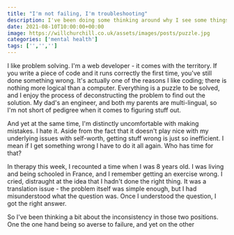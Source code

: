 ```yaml
---
title: "I'm not failing, I'm troubleshooting"
description: I've been doing some thinking around why I see some things as problems, and others as puzzles.
date: 2021-08-10T10:00:00+00:00
image: https://willchurchill.co.uk/assets/images/posts/puzzle.jpg
categories: ['mental health']
tags: ['','','']
---
```


I like problem solving. I'm a web developer - it comes with the territory. If you write a piece of code and it runs correctly the first time, you've still done something wrong. It's actually one of the reasons I like coding; there is nothing more logical than a computer. Everything is a puzzle to be solved, and I enjoy the process of deconstructing the problem to find out the solution. My dad's an engineer, and both my parents are multi-lingual, so I'm not short of pedigree when it comes to figuring stuff out.

And yet at the same time, I'm distinctly uncomfortable with making mistakes. I hate it. Aside from the fact that it doesn't play nice with my underlying issues with self-worth, getting stuff wrong is just so inefficient. I mean if I get something wrong I have to do it all again. Who has time for that?

In therapy this week, I recounted a time when I was 8 years old. I was living and being schooled in France, and I remember getting an exercise wrong. I cried, distraught at the idea that I hadn't done the right thing. It was a translation issue - the problem itself was simple enough, but I had misunderstood what the question was. Once I understood the question, I got the right answer.

So I've been thinking a bit about the inconsistency in those two positions. One the one hand being so averse to failure, and yet on the other 